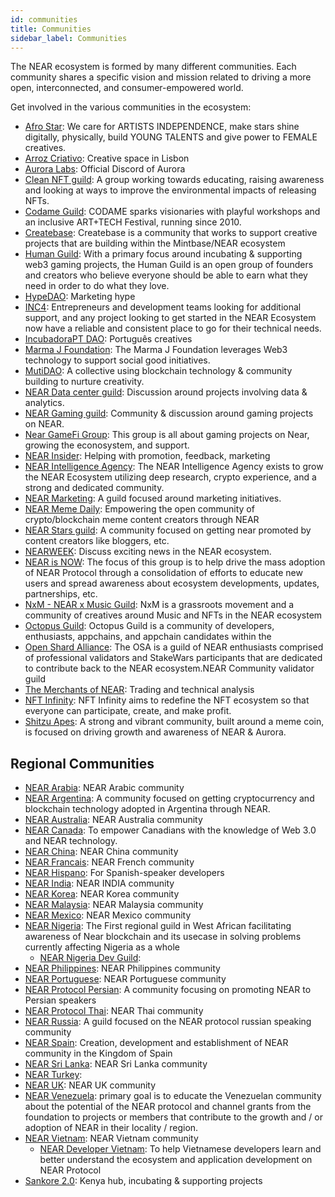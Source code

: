 ```yaml
---
id: communities
title: Communities
sidebar_label: Communities
---
```

The NEAR ecosystem is formed by many different communities. Each community shares a specific vision and mission related to driving a more open, interconnected, and consumer-empowered world. 

Get involved in the various communities in the ecosystem: 

* [Afro Star](https://t.me/afrostarguild): We care for ARTISTS INDEPENDENCE, make stars shine digitally, physically, build YOUNG TALENTS and give power to FEMALE creatives.
* [Arroz Criativo](https://t.me/arrozcriativo): Creative space in Lisbon
* [Aurora Labs](https://discord.gg/y6dN9ETTVG): Official Discord of Aurora
* [Clean NFT guild](https://discord.gg/DpF4g2eWha): A group working towards educating, raising awareness and looking at ways to improve the environmental impacts of releasing NFTs.
* [Codame Guild](https://t.me/codame_art_tech): CODAME sparks visionaries with playful workshops and an inclusive ART+TECH Festival, running since 2010.
* [Createbase](https://t.me/creatorsNEAR): Createbase is a community that works to support creative projects that are building within the Mintbase/NEAR ecosystem
* [Human Guild](https://t.me/HumanGuildNear): With a primary focus around incubating & supporting web3 gaming projects, the Human Guild is an open group of founders and creators who believe everyone should be able to earn what they need in order to do what they love.
* [HypeDAO](https://t.me/hypedao): Marketing hype
* [INC4](https://inc4.net/near-guild-team/): Entrepreneurs and development teams looking for additional support, and any project looking to get started in the NEAR Ecosystem now have a reliable and consistent place to go for their technical needs.
* [IncubadoraPT DAO](https://t.me/joinchat/0eMzpguax6c2Yjc0): Português creatives
* [Marma J Foundation](https://t.me/marmajdao): The Marma J Foundation leverages Web3 technology to support social good initiatives.
* [MutiDAO](https://t.me/joinchat/T7ZyEUtQ0EQzNDA0): A collective using blockchain technology & community building to nurture creativity.
* [NEAR Data center guild](https://t.me/joinchat/VF7l9wGIS3UzZDcx): Discussion around projects involving data & analytics.
* [NEAR Gaming guild](https://t.me/NearGamesChat): Community & discussion around gaming projects on NEAR.
* [Near GameFi Group](https://t.me/+JGpzQIiKnTtlYzg0): This group is all about gaming projects on Near, growing the econosystem, and support.
* [NEAR Insider](https://t.me/nearinsider_chat): Helping with promotion, feedback, marketing
* [NEAR Intelligence Agency](https://nearintelligence.agency): The NEAR Intelligence Agency exists to grow the NEAR Ecosystem utilizing deep research, crypto experience, and a strong and dedicated community.
* [NEAR Marketing](https://t.me/DiscoverNEAR): A guild focused around marketing initiatives.
* [NEAR Meme Daily](https://discord.gg/vByU5q224g): Empowering the open community of crypto/blockchain meme content creators through NEAR
* [NEAR Stars guild](https://t.me/nearstarsguild): A community focused on getting near promoted by content creators like bloggers, etc. 
* [NEARWEEK](https://t.me/nearweek): Discuss exciting news in the NEAR ecosystem.
* [NEAR is NOW](https://t.me/NEARisNOW): The focus of this group is to help drive the mass adoption of NEAR Protocol through a consolidation of efforts to educate new users and spread awareness about ecosystem developments, updates, partnerships, etc. 
* [NxM - NEAR x Music Guild](https://t.me/joinchat/H7iKol-2HgZXNEl9): NxM is a grassroots movement and a community of creatives around Music and NFTs in the NEAR ecosystem
* [Octopus Guild](https://t.me/octopusnetwork): Octopus Guild is a community of developers, enthusiasts, appchains, and appchain candidates within the 
* [Open Shard Alliance](https://discord.gg/uvVhKxbCaz): The OSA is a guild of NEAR enthusiasts comprised of professional validators and StakeWars participants that are dedicated to contribute back to the NEAR ecosystem.NEAR Community validator guild
* [The Merchants of NEAR](https://t.me/joinchat/9p64iHVo1e41ZjBh): Trading and technical analysis
* [NFT Infinity](https://t.me/nftinfinity): NFT Infinity aims to redefine the NFT ecosystem so that everyone can participate, create, and make profit.
* [Shitzu Apes](https://t.me/ShitzuApes): A strong and vibrant community, built around a meme coin, is focused on driving growth and awareness of NEAR & Aurora.


## Regional Communities

* [NEAR Arabia](https://t.me/NEAR_Arabic): NEAR Arabic community
* [NEAR Argentina](https://t.me/NEARargentina): A community focused on getting cryptocurrency and blockchain technology adopted in Argentina through NEAR.
* [NEAR Australia](https://t.me/near_au): NEAR Australia community
* [NEAR Canada](https://t.me/+K2fLlaK5xWRiOWJh): To empower Canadians with the knowledge of Web 3.0 and NEAR technology.
* [NEAR China](https://t.me/NEAR_China): NEAR China community
* [NEAR Francais](https://t.me/NearFrancais): NEAR French community
* [NEAR Hispano](http://t.me/NEARHispano): For Spanish-speaker developers
* [NEAR India](https://t.me/cryptonear_IN): NEAR INDIA community
* [NEAR Korea](https://t.me/nearprotocol_korea): NEAR Korea community
* [NEAR Malaysia](https://t.me/NEAR_Malaysia): NEAR Malaysia community
* [NEAR Mexico](https://t.me/joinchat/SuhzirHG_S04MjQx): NEAR Mexico community
* [NEAR Nigeria](https://t.me/NPKGUILD): The First regional guild in West African facilitating awareness of Near blockchain and its usecase in solving problems currently affecting Nigeria as a whole
  * [NEAR Nigeria Dev Guild](https://t.me/joinchat/idTiZc4wlF03Nzhk):
* [NEAR Philippines](https://t.me/NEARPhilippines): NEAR Philippines community
* [NEAR Portuguese](https://t.me/near_pt): NEAR Portuguese community
* [NEAR Protocol Persian](https://t.me/NEARProtocol_persian): A community focusing on promoting NEAR to Persian speakers 
* [NEAR Protocol Thai](https://t.me/nearthaicommunity): NEAR Thai community
* [NEAR Russia](https://t.me/near_protocol): A guild focused on the NEAR protocol russian speaking community
* [NEAR Spain](https://t.me/+AWWDfqcOGlQ2OTNh): Creation, development and establishment of NEAR community in the Kingdom of Spain
* [NEAR Sri Lanka](https://t.me/NEARSriLanka): NEAR Sri Lanka community
* [NEAR Turkey](https://t.me/near_tr):
* [NEAR UK](https://t.me/+Y1h_-qQQH5owYWJk): NEAR UK community
* [NEAR Venezuela](https://t.me/NearVenezuela): primary goal is to educate the Venezuelan community about the potential of the NEAR protocol and channel grants from the foundation to projects or members that contribute to the growth and / or adoption of NEAR in their locality / region.
* [NEAR Vietnam](https://t.me/nearvietnamofficial): NEAR Vietnam community
  * [NEAR Developer Vietnam](https://t.me/neardev_vncommuity): To help Vietnamese developers learn and better understand the ecosystem and application development on NEAR Protocol
* [Sankore 2.0](https://t.me/sankore2): Kenya hub, incubating & supporting projects
